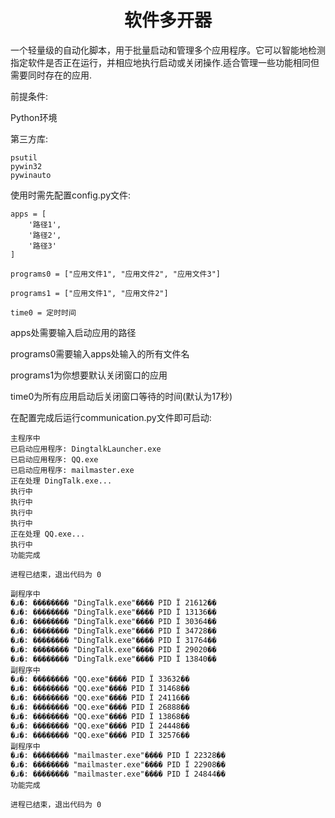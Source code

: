 <div align="center">

# 软件多开器

</div>

一个轻量级的自动化脚本，用于批量启动和管理多个应用程序。它可以智能地检测指定软件是否正在运行，并相应地执行启动或关闭操作.适合管理一些功能相同但需要同时存在的应用.

前提条件:

Python环境

第三方库:

```
psutil
pywin32
pywinauto
```

使用时需先配置config.py文件:

```
apps = [
    '路径1',
    '路径2',
    '路径3'
]

programs0 = ["应用文件1", "应用文件2", "应用文件3"]

programs1 = ["应用文件1", "应用文件2"]

time0 = 定时时间
```

apps处需要输入启动应用的路径

programs0需要输入apps处输入的所有文件名

programs1为你想要默认关闭窗口的应用

time0为所有应用启动后关闭窗口等待的时间(默认为17秒)


在配置完成后运行communication.py文件即可启动:

```
主程序中
已启动应用程序: DingtalkLauncher.exe
已启动应用程序: QQ.exe
已启动应用程序: mailmaster.exe
正在处理 DingTalk.exe...
执行中
执行中
执行中
执行中
正在处理 QQ.exe...
执行中
功能完成

进程已结束，退出代码为 0
```

```
副程序中
�ɹ�: ����ֹ���� "DingTalk.exe"���� PID Ϊ 21612��
�ɹ�: ����ֹ���� "DingTalk.exe"���� PID Ϊ 13136��
�ɹ�: ����ֹ���� "DingTalk.exe"���� PID Ϊ 30364��
�ɹ�: ����ֹ���� "DingTalk.exe"���� PID Ϊ 34728��
�ɹ�: ����ֹ���� "DingTalk.exe"���� PID Ϊ 31764��
�ɹ�: ����ֹ���� "DingTalk.exe"���� PID Ϊ 29020��
�ɹ�: ����ֹ���� "DingTalk.exe"���� PID Ϊ 13840��
副程序中
�ɹ�: ����ֹ���� "QQ.exe"���� PID Ϊ 33632��
�ɹ�: ����ֹ���� "QQ.exe"���� PID Ϊ 31468��
�ɹ�: ����ֹ���� "QQ.exe"���� PID Ϊ 24116��
�ɹ�: ����ֹ���� "QQ.exe"���� PID Ϊ 26888��
�ɹ�: ����ֹ���� "QQ.exe"���� PID Ϊ 13868��
�ɹ�: ����ֹ���� "QQ.exe"���� PID Ϊ 24448��
�ɹ�: ����ֹ���� "QQ.exe"���� PID Ϊ 32576��
副程序中
�ɹ�: ����ֹ���� "mailmaster.exe"���� PID Ϊ 22328��
�ɹ�: ����ֹ���� "mailmaster.exe"���� PID Ϊ 22908��
�ɹ�: ����ֹ���� "mailmaster.exe"���� PID Ϊ 24844��
功能完成

进程已结束，退出代码为 0
```
